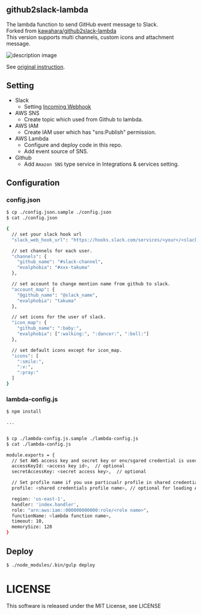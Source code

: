github2slack-lambda
----

The lambda function to send GitHub event message to Slack.  
Forked from [kawahara/github2slack-lambda](https://github.com/kawahara/github2slack-lambda)  
This version supports multi channels, custom icons and attachment message.  

![description image](https://raw.github.com/wiki/evalphobia/github2slack-lambda/images/github-slack.png)


See [original instruction](https://github.com/kawahara/github2slack-lambda).

## Setting

- Slack
    - Setting [Incoming Webhook](https://slack.com/apps/A0F7XDUAZ-incoming-webhooks)
- AWS SNS
    - Create topic which used from Github to lambda.
- AWS IAM
    - Create IAM user which has "sns:Publish" permission.
- AWS Lambda
    - Configure and deploy code in this repo.
    - Add event source of SNS.
- Github
    - Add `Amazon SNS` type service in Integrations & services setting.


## Configuration

### config.json

```bash
$ cp ./config.json.sample ./config.json
$ cat ./config.json

{
  // set your slack hook url
  "slack_web_hook_url": "https://hooks.slack.com/services/<your>/<slack>/<endpoint>",

  // set channels for each user.
  "channels": {
    "github_name": "#slack-channel",
    "evalphobia": "#xxx-takuma"
  },

  // set account to change mention name from github to slack.
  "account_map": {
    "@github_name": "@slack_name",
    "evalphobia": "takuma"
  },

  // set icons for the user of slack.
  "icon_map": {
    "github_name": ":baby:",
    "evalphobia": [":walking:", ":dancer:", ":bell:"]
  },

  // set default icons except for icon_map.
  "icons": [
    ":smile:",
    ":v:",
    ":pray:"
  ]
}
```


### lambda-config.js

```bash
$ npm install

...


$ cp ./lambda-config.js.sample ./lambda-config.js
$ cat ./lambda-config.js

module.exports = {
  // Set AWS access key and secret key or env/sgared credential is used.
  accessKeyId: <access key id>,  // optional
  secretAccessKey: <secret access key>,  // optional

  // Set profile name if you use particualr profile in shared credential. ($HOME/.aws/credentials)
  profile: <shared credentials profile name>, // optional for loading AWS credientail from custom profile

  region: 'us-east-1',
  handler: 'index.handler',
  role: "arn:aws:iam::000000000000:role/<role name>",
  functionName: <lambda function name>,
  timeout: 10,
  memorySize: 128
}
```


## Deploy

```bash
$ ./node_modules/.bin/gulp deploy
```

# LICENSE

This software is released under the MIT License, see LICENSE
